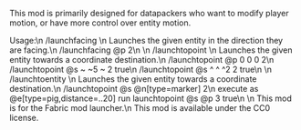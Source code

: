 This mod is primarily designed for datapackers who want to modify player motion, or have more control over entity motion.

Usage:\n
/launchfacing <target> <strength> <overwrite>\n
  Launches the given entity in the direction they are facing.\n
  /launchfacing @p 2\n
\n
/launchtopoint <target> <destination> <strength> <overwrite>\n
  Launches the given entity towards a coordinate destination.\n
  /launchtopoint @p 0 0 0 2\n
  /launchtopoint @s ~ ~5 ~ 2 true\n
  /launchtopoint @s ^ ^ ^2 2 true\n
\n
/launchtoentity <target> <destination> <strength> <overwrite>\n
  Launches the given entity towards a coordinate destination.\n
  /launchtopoint @s @n[type=marker] 2\n
  execute as @e[type=pig,distance=..20] run launchtopoint @s @p 3 true\n
\n
This mod is for the Fabric mod launcher.\n
This mod is available under the CC0 license.
